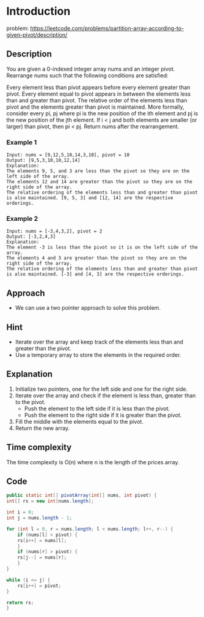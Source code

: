 # Introduction
problem: https://leetcode.com/problems/partition-array-according-to-given-pivot/description/

## Description
You are given a 0-indexed integer array nums and an integer pivot. Rearrange nums such that the following conditions are satisfied:

Every element less than pivot appears before every element greater than pivot.
Every element equal to pivot appears in between the elements less than and greater than pivot.
The relative order of the elements less than pivot and the elements greater than pivot is maintained.
More formally, consider every pi, pj where pi is the new position of the ith element and pj is the new position of the jth element. If i < j and both elements are smaller (or larger) than pivot, then pi < pj.
Return nums after the rearrangement.

### Example 1

```plaintext
Input: nums = [9,12,5,10,14,3,10], pivot = 10
Output: [9,5,3,10,10,12,14]
Explanation: 
The elements 9, 5, and 3 are less than the pivot so they are on the left side of the array.
The elements 12 and 14 are greater than the pivot so they are on the right side of the array.
The relative ordering of the elements less than and greater than pivot is also maintained. [9, 5, 3] and [12, 14] are the respective orderings.

```

### Example 2
```plaintext
Input: nums = [-3,4,3,2], pivot = 2
Output: [-3,2,4,3]
Explanation: 
The element -3 is less than the pivot so it is on the left side of the array.
The elements 4 and 3 are greater than the pivot so they are on the right side of the array.
The relative ordering of the elements less than and greater than pivot is also maintained. [-3] and [4, 3] are the respective orderings.
```

## Approach
- We can use a two pointer approach to solve this problem.



## Hint
- Iterate over the array and keep track of the elements less than and greater than the pivot.
- Use a temporary array to store the elements in the required order.

## Explanation
1. Initialize two pointers, one for the left side and one for the right side.
2. Iterate over the array and check if the element is less than, greater than to the pivot.
    - Push the element to the left side if it is less than the pivot.
    - Push the element to the right side if it is greater than the pivot.
3. Fill the middle with the elements equal to the pivot.
4. Return the new array.

## Time complexity
The time complexity is O(n) where n is the length of the prices array.

## Code
```java
public static int[] pivotArray(int[] nums, int pivot) {
int[] rs = new int[nums.length];

int i = 0;
int j = nums.length - 1;

for (int l = 0, r = nums.length; l < nums.length; l++, r--) {
    if (nums[l] < pivot) {
    rs[i++] = nums[l];
    }
    if (nums[r] > pivot) {
    rs[j--] = nums[r];
    }
}

while (i <= j) {
    rs[i++] = pivot;
}

return rs;
}
```